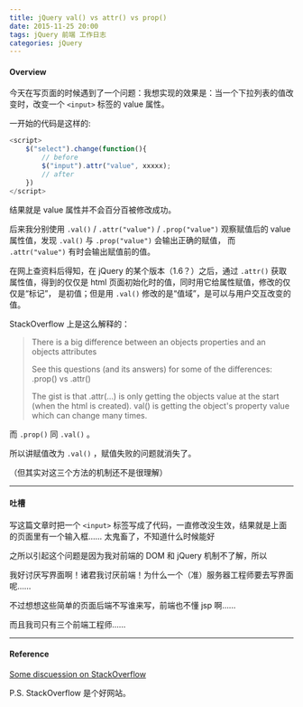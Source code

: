 ```yaml
---
title: jQuery val() vs attr() vs prop()
date: 2015-11-25 20:00
tags: jQuery 前端 工作日志
categories: jQuery
---
```

#### Overview

今天在写页面的时候遇到了一个问题：我想实现的效果是：当一个下拉列表的值改变时，改变一个 `<input>` 标签的 value 属性。

一开始的代码是这样的: 

~~~ javascript
<script>
	$("select").change(function(){
		// before 
		$("input").attr("value", xxxxx);
		// after 
	})
</script>
~~~

结果就是 value 属性并不会百分百被修改成功。

后来我分别使用 `.val()` / `.attr("value")` / `.prop("value")` 观察赋值后的 value 属性值，发现 `.val()` 与 `.prop("value")` 会输出正确的赋值，
而 `.attr("value")` 有时会输出赋值前的值。

在网上查资料后得知，在 jQuery 的某个版本（1.6？）之后，通过 `.attr()` 获取属性值，得到的仅仅是 html 页面初始化时的值，同时用它给属性赋值，修改的仅仅是“标记”，
是初值；但是用 `.val()` 修改的是“值域”，是可以与用户交互改变的值。

StackOverflow 上是这么解释的：

> There is a big difference between an objects properties and an objects attributes
>
> See this questions (and its answers) for some of the differences: .prop() vs .attr()
>
> The gist is that .attr(...) is only getting the objects value at the start (when the html is created). val() is getting the object's property value which can change many times.

而 `.prop()` 同 `.val()` 。

所以讲赋值改为 `.val()` ，赋值失败的问题就消失了。

（但其实对这三个方法的机制还不是很理解）

---

#### 吐槽

写这篇文章时把一个 `<input>` 标签写成了代码，一直修改没生效，结果就是上面的页面里有一个输入框…… 太鬼畜了，不知道什么时候能好

之所以引起这个问题是因为我对前端的 DOM 和 jQuery 机制不了解，所以

我好讨厌写界面啊！诸君我讨厌前端！为什么一个（准）服务器工程师要去写界面呢……

不过想想这些简单的页面后端不写谁来写，前端也不懂 jsp 啊……

而且我司只有三个前端工程师…… 

---

#### Reference

[Some discuession on StackOverflow](http://stackoverflow.com/questions/8312820/jquery-val-vs-attrvalue)

P.S. StackOverflow 是个好网站。